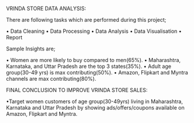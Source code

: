 VRINDA STORE DATA ANALYSIS:

There are following tasks which are performed during this project;
 
 
 •	Data Cleaning 
 •	Data Processing
 •	Data Analysis
 •	Data Visualisation
 •	Report

Sample Insights are;

 •	Women are more likely to buy compared to men(65%).
 •	Maharashtra, Karnataka, and Uttar Pradesh are the top 3 states(35%).
 •	Adult age group(30-49 yrs) is max contributing(50%).
 •	Amazon, Flipkart and Myntra channels are max contributing(80%).

FINAL CONCLUSION TO IMPROVE VRINDA STORE SALES:
 
 
 •Target women customers of age group(30-49yrs) living in Maharashtra, Karnataka and Uttar Pradesh by showing ads/offers/coupons available on Amazon, Flipkart and Myntra.


